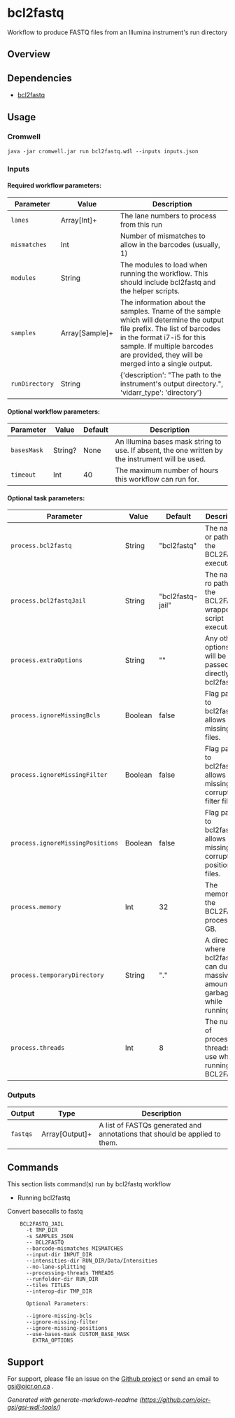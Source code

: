 # bcl2fastq

Workflow to produce FASTQ files from an Illumina instrument's run directory

## Overview

## Dependencies

* [bcl2fastq](https://emea.support.illumina.com/sequencing/sequencing_software/bcl2fastq-conversion-software.html)


## Usage

### Cromwell
```
java -jar cromwell.jar run bcl2fastq.wdl --inputs inputs.json
```

### Inputs

#### Required workflow parameters:
Parameter|Value|Description
---|---|---
`lanes`|Array[Int]+|The lane numbers to process from this run
`mismatches`|Int|Number of mismatches to allow in the barcodes (usually, 1)
`modules`|String|The modules to load when running the workflow. This should include bcl2fastq and the helper scripts.
`samples`|Array[Sample]+|The information about the samples. Tname of the sample which will determine the output file prefix. The list of barcodes in the format i7-i5 for this sample. If multiple barcodes are provided, they will be merged into a single output.
`runDirectory`|String|{'description': "The path to the instrument's output directory.", 'vidarr_type': 'directory'}


#### Optional workflow parameters:
Parameter|Value|Default|Description
---|---|---|---
`basesMask`|String?|None|An Illumina bases mask string to use. If absent, the one written by the instrument will be used.
`timeout`|Int|40|The maximum number of hours this workflow can run for.


#### Optional task parameters:
Parameter|Value|Default|Description
---|---|---|---
`process.bcl2fastq`|String|"bcl2fastq"|The name or path of the BCL2FASTQ executable.
`process.bcl2fastqJail`|String|"bcl2fastq-jail"|The name ro path of the BCL2FASTQ wrapper script executable.
`process.extraOptions`|String|""|Any other options that will be passed directly to bcl2fastq.
`process.ignoreMissingBcls`|Boolean|false|Flag passed to bcl2fastq, allows missing bcl files.
`process.ignoreMissingFilter`|Boolean|false|Flag passed to bcl2fastq, allows missing or corrupt filter files.
`process.ignoreMissingPositions`|Boolean|false|Flag passed to bcl2fastq, allows missing or corrupt positions files.
`process.memory`|Int|32|The memory for the BCL2FASTQ process in GB.
`process.temporaryDirectory`|String|"."|A directory where bcl2fastq can dump massive amounts of garbage while running.
`process.threads`|Int|8|The number of processing threads to use when running BCL2FASTQ


### Outputs

Output | Type | Description 
---|---|---
`fastqs`|Array[Output]+|A list of FASTQs generated and annotations that should be applied to them.


## Commands
 
 This section lists command(s) run by bcl2fastq workflow
 
 * Running bcl2fastq
 
 Convert basecalls to fastq
 
 ```
     BCL2FASTQ_JAIL 
       -t TMP_DIR 
       -s SAMPLES_JSON 
       -- BCL2FASTQ 
       --barcode-mismatches MISMATCHES 
       --input-dir INPUT_DIR 
       --intensities-dir RUN_DIR/Data/Intensities 
       --no-lane-splitting 
       --processing-threads THREADS 
       --runfolder-dir RUN_DIR 
       --tiles TITLES 
       --interop-dir TMP_DIR 
       
       Optional Parameters:
 
       --ignore-missing-bcls 
       --ignore-missing-filter 
       --ignore-missing-positions
       --use-bases-mask CUSTOM_BASE_MASK 
         EXTRA_OPTIONS
 ```
 ## Support

For support, please file an issue on the [Github project](https://github.com/oicr-gsi) or send an email to gsi@oicr.on.ca .

_Generated with generate-markdown-readme (https://github.com/oicr-gsi/gsi-wdl-tools/)_
